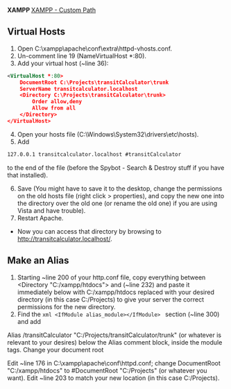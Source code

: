<b> XAMPP </b> 
[XAMPP - Custom Path](http://stackoverflow.com/questions/1408/make-xampp-apache-serve-file-outside-of-htdocs)


<h2>Virtual Hosts</h2>

1. Open C:\xampp\apache\conf\extra\httpd-vhosts.conf.
2. Un-comment line 19 (NameVirtualHost *:80).
3. Add your virtual host (~line 36):
```xml
<VirtualHost *:80>
    DocumentRoot C:\Projects\transitCalculator\trunk
    ServerName transitcalculator.localhost
    <Directory C:\Projects\transitCalculator\trunk>
        Order allow,deny
        Allow from all
    </Directory>
</VirtualHost>
```
4. Open your hosts file (C:\Windows\System32\drivers\etc\hosts).
5. Add
```xml
127.0.0.1 transitcalculator.localhost #transitCalculator
```
to the end of the file (before the Spybot - Search & Destroy stuff if you have that installed).

6. Save (You might have to save it to the desktop, change the permissions on the old hosts file (right click > properties), and copy the new one into the directory over the old one (or rename the old one) if you are using Vista and have trouble).
7. Restart Apache.

- Now you can access that directory by browsing to http://transitcalculator.localhost/.

<h2> Make an Alias </h2>

1. Starting ~line 200 of your http.conf file, copy everything between <Directory "C:/xampp/htdocs"> and </Directory> (~line 232) and paste it immediately below with C:/xampp/htdocs replaced with your desired directory (in this case C:/Projects) to give your server the correct permissions for the new directory.
2. Find the ```xml <IfModule alias_module></IfModule> ``` section (~line 300) and add

Alias /transitCalculator "C:/Projects/transitCalculator/trunk"
(or whatever is relevant to your desires) below the Alias comment block, inside the module tags.
Change your document root

Edit ~line 176 in C:\xampp\apache\conf\httpd.conf; change DocumentRoot "C:/xampp/htdocs" to #DocumentRoot "C:/Projects" (or whatever you want).
Edit ~line 203 to match your new location (in this case C:/Projects).
